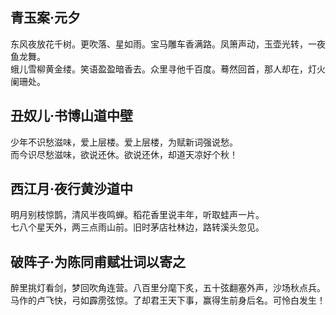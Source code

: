 ## 青玉案·元夕

东风夜放花千树。更吹落、星如雨。宝马雕车香满路。凤箫声动，玉壶光转，一夜鱼龙舞。  
蛾儿雪柳黄金缕。笑语盈盈暗香去。众里寻他千百度。蓦然回首，那人却在，灯火阑珊处。

## 丑奴儿·书博山道中壁

少年不识愁滋味，爱上层楼。爱上层楼，为赋新词强说愁。  
而今识尽愁滋味，欲说还休。欲说还休，却道天凉好个秋！

## 西江月·夜行黄沙道中

明月别枝惊鹊，清风半夜鸣蝉。稻花香里说丰年，听取蛙声一片。  
七八个星天外，两三点雨山前。旧时茅店社林边，路转溪头忽见。

## 破阵子·为陈同甫赋壮词以寄之

醉里挑灯看剑，梦回吹角连营。八百里分麾下炙，五十弦翻塞外声，沙场秋点兵。  
马作的卢飞快，弓如霹雳弦惊。了却君王天下事，赢得生前身后名。可怜白发生！
